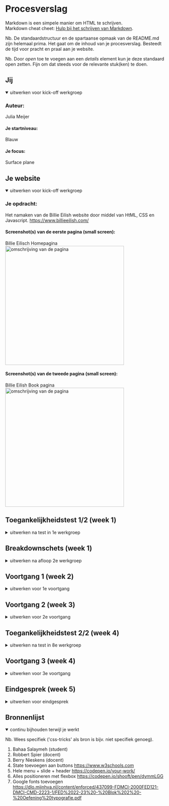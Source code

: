 # Procesverslag
Markdown is een simpele manier om HTML te schrijven.  
Markdown cheat cheet: [Hulp bij het schrijven van Markdown](https://github.com/adam-p/markdown-here/wiki/Markdown-Cheatsheet).

Nb. De standaardstructuur en de spartaanse opmaak van de README.md zijn helemaal prima. Het gaat om de inhoud van je procesverslag. Besteedt de tijd voor pracht en praal aan je website.

Nb. Door *open* toe te voegen aan een *details* element kun je deze standaard open zetten. Fijn om dat steeds voor de relevante stuk(ken) te doen.





## Jij

<details open>
  <summary>uitwerken voor kick-off werkgroep</summary>

  ### Auteur:
  Julia Meijer

  #### Je startniveau:
  Blauw

  #### Je focus:
  Surface plane
 
</details>





## Je website

<details open>
  <summary>uitwerken voor kick-off werkgroep</summary>

  ### Je opdracht:
  Het namaken van de Billie Eilish website door middel van HtML, CSS en Javascript. 
  https://www.billieeilish.com/ 

  #### Screenshot(s) van de eerste pagina (small screen): 
  Billie Eilisch Homepagina
  <img src="readme-images/breakdownschets_1.png" width="375px" alt="omschrijving van de pagina">

  #### Screenshot(s) van de tweede pagina (small screen):
  Billie Eilish Book pagina
  <img src="readme-images/breakdownschets_2.png" width="375px" alt="omschrijving van de pagina">

</details>



## Toegankelijkheidstest 1/2 (week 1)

<details>
  <summary>uitwerken na test in 1e werkgroep</summary>

  ### Bevindingen
  Lijst met bevindingen die naar voren kwam:

  #### Screenreader
  Wanneer ik probeer te navigeren door de Billie Eilish website met de screenreader, begint de screenreader met lezen van het allereerste 
  element in de linker bovenhoek. Als ik op tab klik om naar het volgende element te gaan, dan werkt dit niet heel goed en gaat de 
  screenreader verder met voorlezen op zijn eigen volgorde. 
  
  De Billie Eilish website is dus niet heel toegankelijk, aangezien voor veel mensen de eerste linkse elementen van de pagina 
  helemaal niet relevant zijn maar ze wel moeten wachten totdat de screenreader bij het gewenste element is. 

  #### Muis en Toetsenbord 
  De muis verandert van vorm wanneer je over bijvoorbeeld een afbeelding of knop gaat. Dit geeft aan dat het een klikbaar object is. Als je met de muis over het menu gaat, dan verandert deze van kleur en laat dus zien dat de muis is geland op dat menu item, dit is heel goed voor de toegankelijkheid

  Als je probeert te tabben zonder de screenreader aan, dan gaat hij elk individueel element af (echt elke zin etc). Dus het lijkt 
  alsof de tab op een gegeven moment niks meer doet, maar dan is hij bezig met langs de zinnen te gaan. Het is dus mogelijk om zonder 
  te scrollen door de pagina te komen. Dit is dus goed voor de toegankelijkheid, aangezien sommige mensen misschien niet in staat zijn
  om de scrollbeweging te maken.  
  Wanneer je met de spatie door de pagina heen gaat, dan gaat dit gelijk een stuk makkelijker. Op dit moment springt de screenreader door de pagina heen met grote stappen, zodat de gebruiker naar het stuk kan gaan waar hij/zij wilt zijn. 
  
  #### Motoriek (shocks, elastiekjes)
  We hebben in de eerste week niet een toegankelijkheidstest gedaan met de motoriek. 

  #### Visueel (brillen, contrast, kleurenblind, dark/light). 
  We hebben in de eerste week niet met de brillen, contrast of kleurenbindheid getest. Wel heb ik uitgetest of er een dark/light mode
  op deze site is toegepast, maar dit is niet het geval. 
  Hier zou ik eventueel mij op kunnen focussen, omdat dit veel toevoegd aan de toegankelijkheid van de site.


</details>



## Breakdownschets (week 1)

<details>
  <summary>uitwerken na afloop 2e werkgroep</summary>

  ### de hele pagina: 
  Dit is de breakdownschets van de gehele eerste pagina die ik uit ga werken. 
  <img src="readme-images/breakdownschets_1.png" width="375px" alt="breakdown van de hele pagina">

  ### dynamisch deel (bijv menu): 
  De onderstaande afbeelding is een breakdownschets van een dynamisch deel van de website. Hierbij heb ik voor het menu gekozen, omdat ik nog niet precies weet hoe ik deze ga uitwerken. 
  <img src="readme-images/breakdownschets_dynamish.png" width="375px" alt="breakdown van het menu">

</details>






## Voortgang 1 (week 2)

<details>
  <summary>uitwerken voor 1e voortgang</summary>

  ### Stand van zaken
  hier dit ging goed & dit was lastig (neem ook screenshots op van delen van je website en code)


  ### Agenda voor meeting
  samen met je groepje opstellen

  | Sashsa         | Sterre             | Julia Meijer    
  | ---            | ---                | ---         
  | dit bespreken  | en dit             | Waarom lukt het niet om mijn menu animatie te maken?   
  | en dat ook nog | dit als er tijd is | Hoe moet ik een lyrics video van Billie Eilish toevoegen? 
  | ...            | ...                |          


  ### Verslag van meeting
  In de meeting wisten de studenten waar ik mee was ook niet hoe ik mijn problemen met de code moest oplossen. Toevallig was Kelly Mae tegen hetzelfde probleem aangelopen met het embedden van de video's. Het is dus niet mogelijk om een video van een artiest toe te voegen aan je eigen pagina. Dit hebben we opgelost door een soort link toe te voegen aan de pagina, waardoor je geen thumbmail hebt maar wel de video kunt afspelen. 

  - Kelly Mae heeft een website doorgestuurd waardoor het wel lukt om een Billie Eilish video toe te voegen. 
    -> Youtube video's van artiestsen mogen blijkbaar niet zomaar op andere sites gebruikt worden. 

</details>





## Voortgang 2 (week 3)

<details>
  <summary>uitwerken voor 2e voortgang</summary>

  ### Stand van zaken
  Bij deze feedback les heeft iedereen zijn website op het grote scherm laten zien en gaf de docent feedback. Hierbij heb ik vooral vragen gesteld over dingen die nog niet helemaal lukten, zoals het menu naar links laten sliden.
  Ook hebben we hierbij vastgesteld welke dingen ik van de surfaceplane uit ga werken; 

  - Video
  - Dark Mode
  - Button Hover
  - Advanced positioning: sticky
  - Toegankelijkheid+ ( in het menu aangeven waar de gebruiker zich bevind op de pagina )


  ### Verslag van meeting
  Ik vond het heel nuttig om met de docent naar mijn werk te kijken en hierbij feedback te krijgen. Hierdoor had ik weer op een rijtje wat er nog moest gebeuren en hoe ik dit uit zou gaan moeten werken. 


</details>





## Toegankelijkheidstest 2/2 (week 4)

<details>
  <summary>uitwerken na test in 8e werkgroep</summary>

  ### Bevindingen
  Lijst met je bevindingen die in de test naar voren kwamen (geef ook aan wat er verbeterd is):

  #### Screenreader
  Door met een tweede keer door de pagina te gaan met de screenreader kwam ik erachter dat het niet gemakkelijk is voor een screenreader-gebruiker om een video te bekijken. De screenreader ging als eerst alle elementen om de video heen lezen zoals; de titel, ondertitel en zelf het youtube logo werd voorgelezen. Dit is niet heel toegankelijk, aangezien de gebruiker hoogstwaarschijnlijk niet geinteresseerd hierin is en gewoon de video wilt bekijken. 

  Dit kan opgelost worden door de gebruiker de mogelijkheid te geven om sneller door de kopjes heen te tabben en niet verplicht te worden om alle tekst aan te horen. 

  #### Muis en Toetsenbord 
  Ik heb niet meer bevindingen gedaan door een tweede keer door de pagina te gaan.


  #### Motoriek (shocks, elastiekjes)
  Tijdens de test hebben we een toegankelijkheidstest met shocks, elastiekjes en ballonnen gedaan. 
  De shocks zijn voor mensen met bijvoorbeeld een ziekte zoals Parinson die hun spieren niet zo kunnen bewegen zoals zij willen. Door deze test kwamen we erachter of het mogelijk is voor iemand met zo'n soort ziekte om door de pagina te navigeren. Naar mijn ervaring ging het navigeren best goed, het gaat natuurlijk wel iets minder gemakkelijk dan voorheen maar over het algemeen lukte het. Nu denk ik wel dat ik een lage stand had aangezet en als je een echte ziekte hebt die je spieren beinvloedt, dat het misschien lastiger wordt. 


  De elastiekjes zijn voor mensen met een fysieke handicap, de elastiekjes op de foto zijn voor mensen waarbij 2 vinger aan elkaar gegroeid zijn. Vanuit mijn ervaring met de test is het voor een fysiek gehandicapt persoon (tot zekere hoogte) mogelijk om deze site te gebruiken. 

  
  De ballonnen zijn voor gebruikers met een concentratie probleem. Ik kwam er tijdens de tests achter dat ik persoonlijk niet afgeleid werd door de ballonnen, en ik de site zoals gewoonlijk kon door navigeren. Dit komt denk ik mede doordat de site niet heel moeilijk te navigeren is, en hiervoor dus ook niet volle concentratie nodig is. 

  Mijn uiteindelijke conclusie uit deze test is; het is mogelijk voor iemand met een handicap om deze site te gebruiken, als de handicap erger wordt kan het wat lastiger worden. 


  #### Visueel (brillen, contrast, kleurenblind, dark/light). 
  Tijdens deze test was het de bedoeling om de site te gebruiken met een visuele aandoening. Ik heb alle brillen met de verschillende ziektes uitgeprobeerd. De site van Billie Eilish is wat eenkleurig, dus dit was een klein obstakel tijdens het doen van deze tests. Maar over het algmeen zou ik zeggen dat het zeker mogelijk en toegankelijk is om deze site te gebruiken voor iemnand met een visuele aandoening. 
</details>





## Voortgang 3 (week 4)

<details>
  <summary>uitwerken voor 3e voortgang</summary>

  ### Stand van zaken
  Tijdens deze voortgang hebben we de site op het grote scherm laten zien voor de docent. Hier kregen we feedback op de tot nu toe gemaakte site. 

  Mijn feedback was vooral dat ik de elementen die er nog niet waren af moest maken voor de deadline. Voor de rest lijkt de site op de originele Billie Eilish site. 
  Ook kon ik nog vragen stellen over dingen die ik lastig vond en niet helemaal lukte zoals; de tekst over de hele pagina centreren. 


  ### Verslag van meeting
  Het was erg nuttig om mijn eindproduct nog een keer voor te leggen aan de docent en hier feedback op te krijgen. Op deze manier weet je gelijk of je de goede kant op gaat en wat er nog gedaan moet worden. 


</details>





## Eindgesprek (week 5)

<details>
  <summary>uitwerken voor eindgesprek</summary>

  ### Dit ging goed/Heb ik geleerd: 
  Ik heb heel veel geleerd tijdens dit vak. Omdat we nu een website moesten namaken, was het veel gemakkelijker om je te focussen op de code in plaats van de op de vormgeving. Ook vond ik dat we in dit blok veel meer uitleg en begeleiding kregen dan bij andere vergelijkbare vakken. Hierdoor vond ik het gelijk veel leuker en ging het ook beter. 


  ### Dit was lastig/Is niet gelukt:
  Ik had me misschien nog wat meer willen focussen op de toegankelijkheid en hier ook meer onderzoek naar willen doen. Ook liep ik op een gegeven moment tegen het feit aan dat ik al een tijdje niet naar de code had gegekeken en hierdoor niet helemaal meer wist wat er verbonden was met wat. Hierdoor werd het lastig om nog last minute dingen te veranderen/toevoegen. 

</details>





## Bronnenlijst

<details open>
  <summary>continu bijhouden terwijl je werkt</summary>

  Nb. Wees specifiek ('css-tricks' als bron is bijv. niet specifiek genoeg).

  1. Bahaa Salaymeh (student)
  2. Robbert Spier (docent)
  3. Berry Nieskens (docent)
  4. State toevoegen aan buttons https://www.w3schools.com 
  5. Hele menu + slide + header https://codepen.io/your-work/ 
  6. Alles positioneren met flexbox https://codepen.io/shooft/pen/dymmLGG 
  7. Google fonts toevoegen https://dlo.mijnhva.nl/content/enforced/437099-FDMCI-2000FED121-DMCI-CMD-2223-1/FED%2022-23%20-%20Blok%202%20-%20Oefening%20typografie.pdf 

</details>